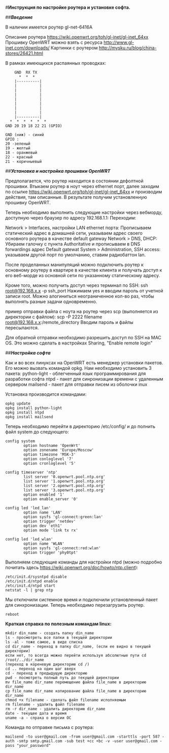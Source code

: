 #**Инструкция по настройке роутера и установке софта.**

##***Введение***

В наличии имеется роутер gl-net-6416A

Описание роутера https://wiki.openwrt.org/toh/gl-inet/gl-inet_64xx
Прошивку OpenWRT можно взять с ресурса http://www.gl-inet.com/downloads/
Картинки с роутером http://mysku.ru/blog/china-stores/26421.html

В рамках имеющихся распаянных проводках:
```
    GND  RX TX
      *  *  *
    |----------|
    |          |
    |          |
    |          |
    |          |
    |          |
    |          |
    |          |
    |----------|
  *  *  *  *  *  *
GND 20 19 18 22 21 (GPIO)

GND (ниж) - синий
GPIO :
20 -зеленый
19 - желтый
18 - оранжевый
22 - красный
21 - коричныевый
```

##***Установка и настройка прошивки OpenWRT***

Предполагается, что роутер находится в состоянии дефолтной прошивки.
Втыкаем роутер в ноут через ethernet порт, далее заходим по ссылке 
https://wiki.openwrt.org/toh/gl-inet/gl-inet_64xx и производим действия, там описанные.
В результате  получим установленную прошивку OpenWRT.

Теперь необходимо выполнить следующие настройки через вебморду, доступную через браузер по адресу 192.168.1.1:
Переходим: 

Network > Interfaces, настройки LAN ethernet порта: 
Прописываем статический адрес в домашней сети, указываем адрес своего основного роутера в качестве default gateway
Network > DNS, DHCP: Убираем галочку с пункта Authoritative и прописываем в DNS forwardings адрес Default gatewat 
System > Administration, SSH access: указываем другой порт по умолчанию, ставим радиобаттон lan.

После проделанных манипуляций можно подключить роутер к основному роутеру в квартире в качестве клиента
и получать доступ к его веб-морде из основной сети по указанному статическому адресу.

Кроме того, можно получить доступ через терминал по SSH:
ssh root@192.168.x.x -p ssh_port
Нажимаем yes и вводим пароль от учетной записи root.
Можно алогиниться неограниченное кол-во раз, чтобы выполнять разные задачи одновременно.

пример отправки файла с ноута на роутер через scp (выполняется из директории с файлом):
scp -P 2222 filename root@192.168.x.x:/remote_directory
Вводим пароль и файлы пересылаются.

Для обратной отправки необходимо разрешить доступ по SSH на MAC OS. Это можно сделать в настройках Sharing, "Enable remote login"

##***Настройка софта***

Как и во всех линуксах на OpenWRT есть менеджер установки пакетов. Его можно вызвать командой opkg.
Нам необходимо установить 3 пакета: 
python-light - облегченный язык программирования для разработки софта
ntpd - пакет для синронизации времени с удаленным сервером
mailsend - пакет для отправки писем из оболочки inux

Установка производится командами:
```
opkg update
opkg install python-light
opkg install ntpd
opkg install mailsend

```
Теперь необходимо перейти в директорию /etc/config/ и до полнить файл system до следующего:
```
config system
        option hostname 'OpenWrt'
        option zonename 'Europe/Moscow'
        option timezone 'MSK-3'
        option conloglevel '7'
        option cronloglevel '5'

config timeserver 'ntp'
        list server '0.openwrt.pool.ntp.org'
        list server '1.openwrt.pool.ntp.org'
        list server '2.openwrt.pool.ntp.org'
        list server '3.openwrt.pool.ntp.org'
        option enabled '1'
        option enable_server '0'

config led 'led_lan'
        option name 'LAN'
        option sysfs 'gl-connect:green:lan'
        option trigger 'netdev'
        option dev 'eth1'
        option mode 'link tx rx'

config led 'led_wlan'
        option name 'WLAN'
        option sysfs 'gl-connect:red:wlan'
        option trigger 'phy0tpt'
```
Выполняем следующие команды для настройки ntpd (можно подробно почитать здесь https://wiki.openwrt.org/doc/howto/ntp.client):
```
/etc/init.d/sysntpd disable
/etc/init.d/ntpd enable
/etc/init.d/ntpd start
netstat -l | grep ntp
```
Мы отключили системное время и подключили установленный пакет для синхронизации. 
Теперь необходимо перезагрузить роутер.
```
reboot
```

**Краткая справка по полезным командам linux:**
```
mkdir din_name - создать папку din_name
ls - просмотреть все папки в текущей директории
ls -al - тоже самое, в виде списка
cd dir_name - переход в папку dir_name, (если ее видно в текущей директории)
если нет, то всегда можно перейти используя абсолютные пути cd /root/../dir_name 
(переход в кореневую директорию cd /)
cd .. переход на один шаг вверх
cd - переход в предыдущую директорию
pwd - посмотреть полный путь до текущей директории
mv file_name dir_name перемещение файла file_name в директорию dir_name
cp file_name dir_name копирование файла file_name в директорию dir_name
chmod +x filename - сделать файл filename исполняемым
rm filename - удалить файл filename
rm -r dir_name - удалить директорию dir_name
date - текущее дата и время
uname -a - спрака о версии ОС
```

Команда по отправке письма с роутера:

```mailsend -to user@gmail.com -from user@gmail.com -starttls -port 587 -auth -smtp smtp.gmail.com -sub test +cc +bc -v -user user@gmail.com -pass "your_password"```
